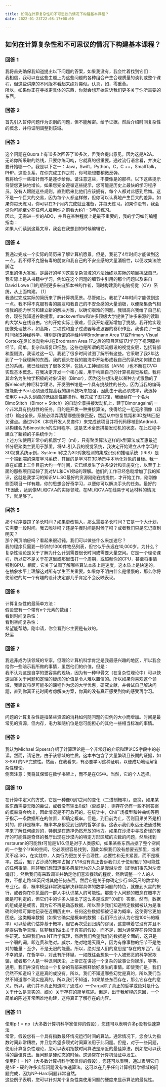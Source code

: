 ```yaml
---

title: 如何在计算复杂性和不可思议的情况下构建基本课程？
date: 2022-01-23T22:08:17+08:00

---
```





## 如何在计算复杂性和不可思议的情况下构建基本课程？  
### 回答 1
我将首先确保我知道提出以下问题的答案，如果我没有，我会忙着找到它们：  
我相信，我可以在这些主题上为这些问题的各种组合产生合理质量的谈判或整个课程，但这些讲座的不同版本看起来绝对类似。认真，如，零重叠。  
所以，如果你正在寻找更具体的东西，你就会想开始告诉我们更多关于你所需要的东西。  
### 回答 2
首先引入暂停问题作为识别的问题，但不能解密。给予证据。然后介绍时间复杂性的概念，并将证明调整到该域。  
### 回答 3
这个问题在Quora上有10多次回答了10多次，但我会提出意见，因为这是A2A。  
无论你所采取的路线，只要你练习吨，它就真的很重要。通过流行语言看，并决定要开始哪一个。我是以下之一：Java，Swift，Python，C，C ++，SmallTalk，PHP。这没关系，在你完成工作之前，你可能想要稍微反弹。  
我将给你一些指针而不是逐步给你。请注意这些，不要像是的那样。以下这些提示将使您更快地增长，如果您完全遵循这些提示，您可能是历史上最快的学习程序员。没有人跟随这些规则，直到后来比他们应该拥有，每个人都对此感到后悔。这不是一个巨大的交易，因为每个人都这样做，但你可以认真地产生巨大的差异。如果你每天练习，你可以在3个月内完成就业准备，并每天练习。如果你没有，我会说你可能至少在任何人雇用你之前看大约1  -  3年的练习。  
因此，无需进一步的ADO，并且在某种程度上是最不重要的，我的学习如何编程指南：  
如果人们读到这篇文章，我会在我想到的时候编辑它。  
### 回答 4
我通过完成一个实际的简历来了解计算机愿景。但是，我花了4年时间才能做到这一点。我不得不克服有毒的朋友和我自己的不安全感的大量消极性，以便收集法院  
脚注  
这里的伟大答案。是最好的学习这些复杂领域的方法始终以实际的项目挑战自己。我实际上是从书籍中学习，例如在这个问题的细节中引用的那个问题以及来自David Lowe [1]的期刊更多来自那本书的作者，同时构建我的电脑视觉（CV）系统，从上面构建。<a> [1] </a>  
我通过完成实际的简历来了解计算机愿景。尽管如此，我花了4年时间才能做到这一点。我不得不克服有毒的朋友和我自己的不安全感的大量消极，以便聚集勇气相信我的能力学习和建立新的解决方案，以确切艰难的问题。我很高兴我给了自己机会，现在我知道谷歌搜索，stackoverflow和许多顶级大学提供了许多来源的读取的大学从在线自由。它的开始实际上很难，但我开始逐渐增加了挑战。我开始实现图像处理技术，如高斯，二项式和盒子过滤器等滤波器的卷积作业。我也花了一些时间读取神经科学，特别是所谓的神经科学Brodmann Area 17或Primary Visual Cortex在灵长类动物中.I在Brodmann Area 17之后的项目区域17.I学习了视网膜神经节，简单，复杂和超复印细胞。这些也是所谓的两流假设的视觉皮层，包括背部和腹侧流，我读过这一切。我花了很多时间试图了解所有这些。它采取了我2年达到了一个我理解的东西。我的镜头在我的脑海中开始形成我自己的系统如何建立自己的系统。我已经经历了很多文学，包括人工神经网络（ANN）.i也不断在CV中实现基本概念。在我决定开发一个核心库，用于构建自己的计算机视觉系统。我将其命名为生物学积极的对象识别（Bimor），因为这些想法是以某种方式激励的了解Vieion的神经科学理论。开发图书馆是一个具有挑战性的任务，因为当我的编码技能低于Par.I必须通过提高我的编码技巧来加强，因此由于我必须效率，我选择使用C ++从头划痕的低级高性能操作。我完成了图书馆，我继续在一个名为BimoStitch（Bimor + Stitch）的自动全景拼接发动机上，建于Bimor.again的一个非常具有挑战性的任务。目的是开发一种拼接算法，使得给定一组无序图像（超过1）输出全景。系统必须弄清楚哪些图像匹配，然后从中恢复焦距和3D旋转匹配关键点。通过NDK（本机开发人员套件）来完成该项目并将代码移植到Android，以构建名为Bimostitch的应用程序，这是艺术全景拼接发动机的状态。在此过程中建立了新颖的子系统作为：  
上述方法使用非常小的机器学习（ml），只有聚类算法这样的k型算法或互惠最近邻分层聚类主要用于那里。将ML引入我的视觉系统，我决定开始建立从中学习的3D视觉系统示例，System I称之为3D对象检测的集成识别和推理系统（IRIS）是一个端到端的深度学习系统，其目的是学习在3D场景中本地化对象的目标。我一直在虹膜上工作目前大约一年时间，它已经发生了许多设计和实施变化，以至于上面的那些项目延伸了我对ML和CV领域的理解。他们的工作已经急剧增加了我的知识，这就是我学习的知识ML.SO最好的资源刚刚在线提供，才开始工作，刚刚像侧面项目一样有趣，你的思想会好奇学习，以便你可以解决手头的任务。最好的TE因此，达到像ML和CV.A的实际领域，在ML和CV.A在线易于可达材料的情况下，就足够了。  
### 回答 5
那个程序要跑了多长时间？如果更改输入，那么需要多长时间？它是一个大计划，它需要一段时间。我去咖啡吗？还是午餐时间是时候了吗？或者我们只是忘记直到明天？  
那个网页响应吗？看起来很迟钝。我们可以做些什么来加速它？  
我的程序只需要一秒钟的1000件物品列表，但它似乎永远在10,000岁。为什么？  
复杂性理论是关于了解为什么计划需要很长时间或需要大量空间。它是一个理论课程，所以它不是关于在这里或那里击打一个周期，或超频你的CPU，甚至将事情移到GPU。相反，它关于试图了解哪些算法本质上是速度，这本质上是快速的。  
在抽象水平上理解这对所有学生至关重要。如果你不明白什么是缓慢的，那么你将使前进的每一个有趣的设计决定都几乎肯定不会反映表现。  
### 回答 6
计算复杂性的最简单方法：  
假设您有一个带有n个元素的数组：  
看到时间复杂性：  
看到空间复杂性：  
希望能帮助。刚申请，你会看到它主要是有效的。  
好运  
### 回答 7
我远非成为该领域的专家，但理论计算机科学肯定是我最感兴趣的地区，所以我会给你一些暗示我所做的事情，虽然他们的价值，但是：  
我不认为这是自学的更容易的现场，因为有一种甲骨文（在复杂性理论中）可以快速回答关于问题和定理的疑虑的价值是令人难以置信的。所以如果你喜欢这个领域，我建议将尽可能多的课程作为您的大学优惠，研究文献，并尝试自己解决问题，直到你真正花时间考虑解决方案，你真的没有真正感受到你的感受再学习。  
### 回答 8
问题的计算复杂性是指某些资源的消耗如何随问题的实例的大小而增加。时间是最常见的资源，但内存，电力和随机位是您可能担心的其他一些相当标准的事情。  
### 回答 9
我认为Michael Sipsers介绍了计算理论是一个非常好的介绍和理论CS字段中的必读。然而，请记住，由于该领域的性质，这本书包含了大量繁琐且长期的证据，如3-SAT的NP完整性。然而，在我看来，有必要学习这种证明，以便成功地理解复杂性理论。  
侧面注意：我将其保留在数学书架上，而不是在CS中。当然，它的个人选择。  
### 回答 10
在计算中定义的方式，它是一种像0到1之间的变化（二进制概率）。更换，如果某些东西需要无限的尝试，或者没有输出0或1（否或是），则存在仍有一些不同答案的概率将会给出，因此情况是不可救药的。在统计中，Chi广场模型和钟曲线等用于指示一条数据所在的位置，即确定概率。但是，到目前为止，否则因果关系是相对的，除非是概率，概率本身都受到归纳的哲学谬误，这表示我们永远无法通过概率来了解任何绝对的，特别是在选择仍然开放的地方。如果在沙漠中寻找奇怪的餐厅的可能性是奇怪的餐厅出现在沙漠内的特定方形区域的次数的问题，然后找到restauran的可能性t可能是1/16.但是对于人类感知，如果某些东西占据了整个空间的一个整个1/16的空间，它必须很容易找到，因此如果我们没有想要去那里，或者买不起.SO，在实践中，人类行为更加关于合理性，必要性和无关紧要，而不是概率。然后，餐厅占沙漠的概率占据了1/16没有真正告诉我们关于使用餐厅的可能性的任何事情，除非我们想知道很多典型行为的人总是漫游沙漠（即他们事先对沙漠偏好），然后我们有采取调查并确定他们喜欢餐馆的程度，然后调整一个人的人数，不想走路48英尺或其他任何东西。然后它是关于你确定步行48英尺的数学的专业化。看，概率模型非常狭隘解决非常具体的数学问题的特色，就像到火星的旅行，或者你在你见面的一群人中认识某人的可能性。那些个人问题的概念在概率方面是可判定的，但它们中的许多人输出了这么多是或否“（0或1）答案。然而，数据的组成是是或否，因为它不再是动态数据，所以至少我们知道特定数据被认为是准确的时候可靠地记录在近期历史中，任何这些数据都被记录为概率，这使得它更加困惑。这类概率数据（如果它确实是概率的数据：我们不应该认为它是100％的概率）可以给我们估算基于概率，但它再次受到归纳的谬误，这意味着它没有并且不能提供哲学真理，除非我们做出关于真实的假设，而不是，因为通常存在异常值案件研究。如果我们wa NT哲学真理，然后我们希望我们的数据是全面的，这只是一个弱的词，即连贯和绝对。威尔，绝对地熄灭窗户，因为有像事物的细节不是绝对的能量 - 至少，不是无限的能量。所以，绝对是人们的意思是“存在的东西”。但不幸的是，在哲学中，对此有所怀疑。一如既往会想象一个人被邪恶的科学家欺骗，或者那个人是一种讽刺灰尘，上帝正在讲述一个复杂的故事让你娱乐，等等。通用，我们并没有给出一个复杂的背部来解释恰好发生的事情。即使我们是，我们仍然不知道吗？这是真的或没有。所以，我们不知道哪些幻觉是真的，所以我们当然不知道哪个现实是真的，所以我们不知道，如果某些东西存在，那么它存在的意义。所以，我们并不真正知道除了通过a）一个argu除了真正的哲学或绝对是什么关于什么是真实的，或b）关于存在的简单陈述。但是，出于我解释的原因，一个简单的陈述非常困难地构建，这将真正了解存在的内容。  
### 回答 11
使用p！= np（大多数计算机科学家信仰的假设），您还可以表明许多p没有快速算法  
常常。假设您有一个具有指数最坏情况运行时间的算法。通常情况下，您会认为指数时间非常糟糕，并且您希望多项式时间算法用于此问题。但是，对于一些问题，使用计算复杂性理论，您可以表明指数时间算法是渐近的最佳算法，例如您可以获得的最佳算法。当问题是硬动态的时候。这通常在计算机验证中发生。  
使用P！= NP（大多数计算机科学家信仰的假设），您还可以表明，通过表明它们是NP  - 硬的许多实际问题没有快速算法。这可以在几乎任何计算机科学领域的问题完成，因为NP-Hard问题非常自然。  
这些例子表明，您可以针对某个复杂性类使用问题的硬度来显示算法的最优性。  
